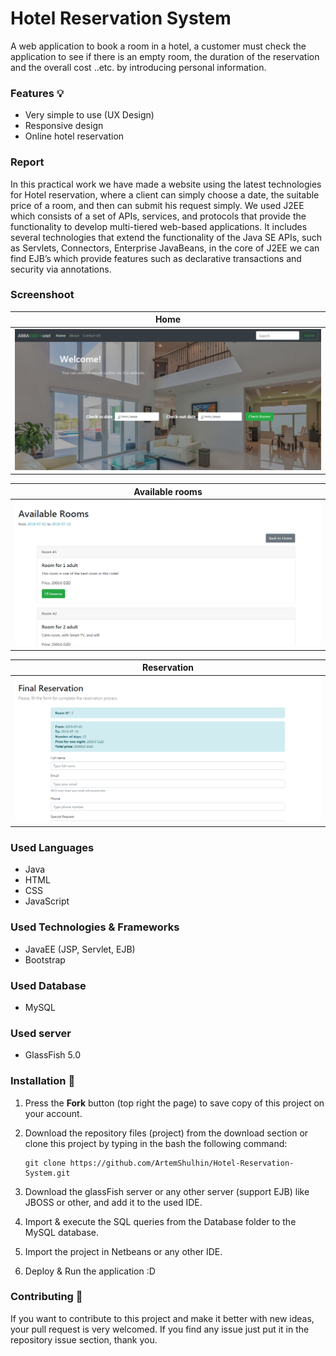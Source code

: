 # Hotel Reservation System
A web application to book a room in a hotel, a customer must check the application to see if there is an empty room, the duration of the reservation and the overall cost ..etc. by introducing personal information.



### Features 💡
* Very simple to use (UX Design)
* Responsive design
* Online hotel reservation

### Report
In this practical work we have made a website using the latest 
technologies for Hotel reservation, where a client can simply 
choose a date, the suitable price of a room, and then can 
submit his request simply. We used J2EE which consists of a 
set of APIs, services, and protocols that provide the 
functionality to develop multi-tiered web-based applications. 
It includes several technologies that extend the functionality 
of the Java SE APIs, such as Servlets, Connectors, Enterprise 
JavaBeans, in the core of J2EE we can find EJB’s which provide 
features such as declarative transactions and security via 
annotations. 

### Screenshoot
Home           |
:--------------:|
![home - screenshoot](screenshots/home.PNG) |


Available rooms    |
:-----------------:|
![available rooms - screenshoot](screenshots/availableRooms.PNG) |

Reservation       |
:----------------:|
![reservation - screenshoot](screenshots/finalReservation.PNG) |

### Used Languages
* Java
* HTML
* CSS
* JavaScript

### Used Technologies & Frameworks
* JavaEE (JSP, Servlet, EJB)
* Bootstrap

### Used Database
* MySQL

### Used server
* GlassFish 5.0

### Installation 🔌
1. Press the **Fork** button (top right the page) to save copy of this project on your account.
2. Download the repository files (project) from the download section or clone this project by typing in the bash the following command:

       git clone https://github.com/ArtemShulhin/Hotel-Reservation-System.git
3. Download the glassFish server or any other server (support EJB) like JBOSS or other, and add it to the used IDE.
4. Import & execute the SQL queries from the Database folder to the MySQL database.
5. Import the project in Netbeans or any other IDE.
6. Deploy & Run the application :D

### Contributing 🔧
If you want to contribute to this project and make it better with new ideas, your pull request is very welcomed.
If you find any issue just put it in the repository issue section, thank you.


